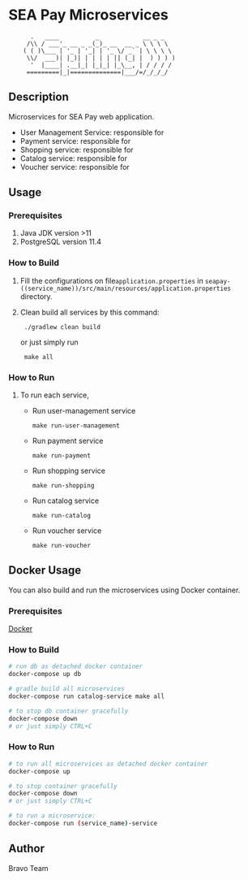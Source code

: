 # SEA Pay Microservices
```
      .   ____          _            __ _ _
     /\\ / ___'_ __ _ _(_)_ __  __ _ \ \ \ \
    ( ( )\___ | '_ | '_| | '_ \/ _` | \ \ \ \
     \\/  ___)| |_)| | | | | || (_| |  ) ) ) )
      '  |____| .__|_| |_|_| |_\__, | / / / /
     =========|_|==============|___/=/_/_/_/
```
## Description
Microservices for SEA Pay web application.

- User Management Service: responsible for
- Payment service: responsible for
- Shopping service: responsible for
- Catalog service: responsible for
- Voucher service: responsible for

## Usage

### Prerequisites
1. Java JDK version >11
2. PostgreSQL version 11.4

### How to Build
1. Fill the configurations on file`application.properties` in `seapay-((service_name))/src/main/resources/application.properties` directory.

2. Clean build all services by this command:

        ./gradlew clean build

    or just simply run

        make all

### How to Run

1. To run each service,

    - Run user-management service
        
          make run-user-management

    - Run payment service
        
          make run-payment

    - Run shopping service
        
          make run-shopping

    - Run catalog service
        
          make run-catalog

    - Run voucher service
        
          make run-voucher


## Docker Usage

You can also build and run the microservices using Docker container.

### Prerequisites

[Docker](https://docs.docker.com/install/)

### How to Build

```bash
# run db as detached docker container
docker-compose up db

# gradle build all microservices
docker-compose run catalog-service make all

# to stop db container gracefully
docker-compose down
# or just simply CTRL+C
```

### How to Run

```bash
# to run all microservices as detached docker container
docker-compose up

# to stop container gracefully
docker-compose down
# or just simply CTRL+C
```

```bash
# to run a microservice:
docker-compose run (service_name)-service
```

## Author
Bravo Team